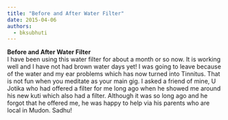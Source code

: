 ```yaml
---
title: "Before and After Water Filter"
date: 2015-04-06
authors: 
  - bksubhuti
---
```


**Before and After Water Filter**  
I have been using this water filter for about a month or so now. It is working well and I have not had brown water days yet! I was going to leave because of the water and my ear problems which has now turned into Tinnitus. That is not fun when you meditate as your main gig. I asked a friend of mine, U Jotika who had offered a filter for me long ago when he showed me around his new kuti which also had a filter. Although it was so long ago and he forgot that he offered me, he was happy to help via his parents who are local in Mudon. Sadhu!  
﻿


